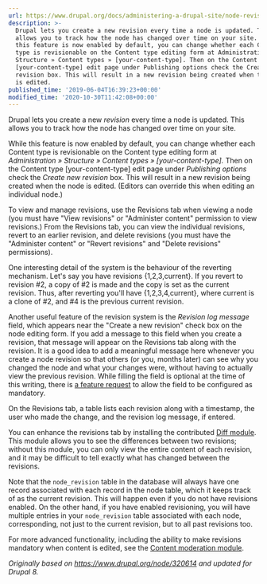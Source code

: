 ```yaml
---
url: https://www.drupal.org/docs/administering-a-drupal-site/node-revisions
description: >-
  Drupal lets you create a new revision every time a node is updated. This
  allows you to track how the node has changed over time on your site. While
  this feature is now enabled by default, you can change whether each Content
  type is revisionable on the Content type editing form at Administration »
  Structure » Content types » [your-content-type]. Then on the Content type
  [your-content-type] edit page under Publishing options check the Create new
  revision box. This will result in a new revision being created when the node
  is edited.
published_time: '2019-06-04T16:39:23+00:00'
modified_time: '2020-10-30T11:42:08+00:00'
---
```

Drupal lets you create a new _revision_ every time a node is updated. This allows you to track how the node has changed over time on your site.

While this feature is now enabled by default, you can change whether each Content type is revisionable on the Content type editing form at _Administration » Structure » Content types » \[your-content-type\]._ Then on the Content type \[your-content-type\] edit page under _Publishing options_ check the _Create new revision_ box. This will result in a new revision being created when the node is edited. (Editors can override this when editing an individual node.)

To view and manage revisions, use the Revisions tab when viewing a node (you must have "View revisions" or "Administer content" permission to view revisions.) From the Revisions tab, you can view the individual revisions, revert to an earlier revision, and delete revisions (you must have the "Administer content" or "Revert revisions" and "Delete revisions" permissions).

One interesting detail of the system is the behaviour of the reverting mechanism. Let's say you have revisions {1,2,3,current}. If you revert to revision #2, a copy of #2 is made and the copy is set as the current revision. Thus, after reverting you'll have {1,2,3,4,current}, where current is a clone of #2, and #4 is the previous current revision.

Another useful feature of the revision system is the _Revision log message_ field, which appears near the "Create a new revision" check box on the node editing form. If you add a message to this field when you create a revision, that message will appear on the Revisions tab along with the revision. It is a good idea to add a meaningful message here whenever you create a node revision so that others (or you, months later) can see why you changed the node and what your changes were, without having to actually view the previous revision. While filling the field is optional at the time of this writing, there is [a feature request](https://www.drupal.org/project/drupal/issues/308352) to allow the field to be configured as mandatory.

On the Revisions tab, a table lists each revision along with a timestamp, the user who made the change, and the revision log message, if entered.

You can enhance the revisions tab by installing the contributed [Diff module](http://drupal.org/project/diff). This module allows you to see the differences between two revisions; without this module, you can only view the entire content of each revision, and it may be difficult to tell exactly what has changed between the revisions.

Note that the `node_revision` table in the database will always have one record associated with each record in the node table, which it keeps track of as the current revision. This will happen even if you do not have revisions enabled. On the other hand, if you have enabled revisioning, you will have multiple entries in your `node_revision` table associated with each node, corresponding, not just to the current revision, but to all past revisions too.

For more advanced functionality, including the ability to make revisions mandatory when content is edited, see the [Content moderation module](https://www.drupal.org/docs/8/core/modules/content-moderation/overview).

_Originally based on <https://www.drupal.org/node/320614> and updated for Drupal 8._
